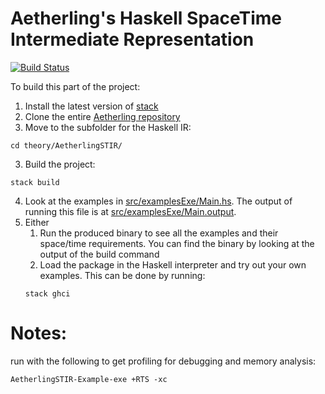 # Aetherling's Haskell SpaceTime Intermediate Representation
[![Build Status](https://travis-ci.com/David-Durst/aetherlingHaskellIR.svg?branch=master)](https://travis-ci.com/David-Durst/aetherlingHaskellIR)

To build this part of the project:
1. Install the latest version of [stack](https://docs.haskellstack.org/en/stable/README/)
2. Clone the entire [Aetherling repository](https://github.com/David-Durst/aetherling)
3. Move to the subfolder for the Haskell IR:
```
cd theory/AetherlingSTIR/
```
3. Build the project:
```
stack build
```
4. Look at the examples in [src/examplesExe/Main.hs](src/examplesExe/Main.hs). The output of running this file is at [src/examplesExe/Main.output](src/examplesExe/Main.output).
5. Either 
    1. Run the produced binary to see all the examples and their space/time requirements. You can find the binary by looking at the output of the build command
    2. Load the package in the Haskell interpreter and try out your own examples. This can be done by running:
    ```
    stack ghci
    ```

# Notes:
run with the following to get profiling for debugging and memory analysis:
```
AetherlingSTIR-Example-exe +RTS -xc
```
